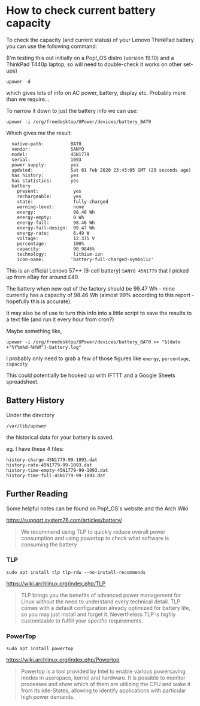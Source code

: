 # How to check current battery capacity

To check the capacity (and current status) of your Lenovo ThinkPad battery you can use the following command:

(I'm testing this out initially on a Pop!_OS distro (version 19.10) and a ThinkPad T440p laptop, so will need to double-check it works on other set-ups)

`upower -d`

which gives lots of info on AC power, battery, display etc. Probably more than we require...

To narrow it down to just the battery info we can use:

`upower -i /org/freedesktop/UPower/devices/battery_BAT0`

Which gives me the result:

```
  native-path:          BAT0
  vendor:               SANYO
  model:                45N1779
  serial:               1093
  power supply:         yes
  updated:              Sat 01 Feb 2020 23:43:05 GMT (29 seconds ago)
  has history:          yes
  has statistics:       yes
  battery
    present:             yes
    rechargeable:        yes
    state:               fully-charged
    warning-level:       none
    energy:              98.46 Wh
    energy-empty:        0 Wh
    energy-full:         98.46 Wh
    energy-full-design:  99.47 Wh
    energy-rate:         6.49 W
    voltage:             12.375 V
    percentage:          100%
    capacity:            98.9846%
    technology:          lithium-ion
    icon-name:          'battery-full-charged-symbolic'
```

This is an official Lenovo 57++ (9-cell battery) `SANYO 45N1779` that I picked up from eBay for around £40.  

The battery when new out of the factory should be 99.47 Wh - mine currently has a capacity of 98.46 Wh (almost 99% according to this report - hopefully this is accurate).  

It may also be of use to turn this info into a little script to save the results to a text file (and run it every hour from cron?)  

Maybe something like, 

`upower -i /org/freedesktop/UPower/devices/battery_BAT0 >> "$(date +"%Y%m%d-%H%M")-battery.log"`

I probably only need to grab a few of those figures like `energy`, `percentage`, `capacity`

This could potentially be hooked up with IFTTT and a Google Sheets spreadsheet.  

## Battery History

Under the directory  

`/var/lib/upower`  

the historical data for your battery is saved.  

eg. I have these 4 files:  

```
history-charge-45N1779-99-1093.dat
history-rate-45N1779-99-1093.dat
history-time-empty-45N1779-99-1093.dat
history-time-full-45N1779-99-1093.dat
```


## Further Reading

Some helpful notes can be found on Pop!_OS's website and the Arch Wiki  

https://support.system76.com/articles/battery/

>We recommend using TLP to quickly reduce overall power consumption and using powertop to check what software is consuming the battery  

### TLP

`sudo apt install tlp tlp-rdw --no-install-recommends`

https://wiki.archlinux.org/index.php/TLP

>TLP brings you the benefits of advanced power management for Linux without the need to understand every technical detail. TLP comes with a default configuration already optimized for battery life, so you may just install and forget it. Nevertheless TLP is highly customizable to fulfill your specific requirements.  


### PowerTop

`sudo apt install powertop`

https://wiki.archlinux.org/index.php/Powertop

>Powertop is a tool provided by Intel to enable various powersaving modes in userspace, kernel and hardware. It is possible to monitor processes and show which of them are utilizing the CPU and wake it from its Idle-States, allowing to identify applications with particular high power demands.  

